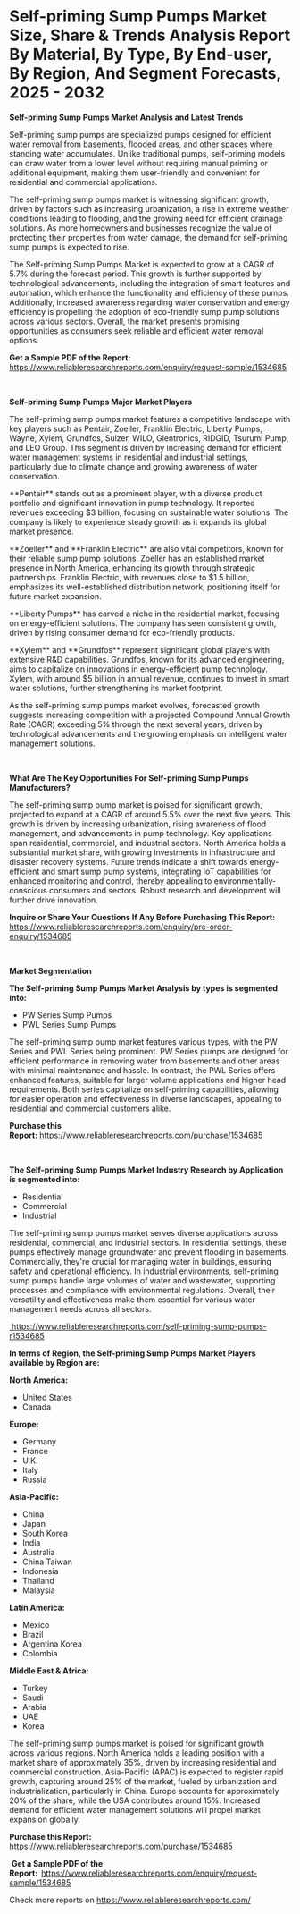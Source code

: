 <p><h1>Self-priming Sump Pumps Market Size, Share & Trends Analysis Report By Material, By Type, By End-user, By Region, And Segment Forecasts, 2025 - 2032</h1></p><p><strong>Self-priming Sump Pumps Market Analysis and Latest Trends</strong></p>
<p><p>Self-priming sump pumps are specialized pumps designed for efficient water removal from basements, flooded areas, and other spaces where standing water accumulates. Unlike traditional pumps, self-priming models can draw water from a lower level without requiring manual priming or additional equipment, making them user-friendly and convenient for residential and commercial applications.</p><p>The self-priming sump pumps market is witnessing significant growth, driven by factors such as increasing urbanization, a rise in extreme weather conditions leading to flooding, and the growing need for efficient drainage solutions. As more homeowners and businesses recognize the value of protecting their properties from water damage, the demand for self-priming sump pumps is expected to rise.</p><p>The Self-priming Sump Pumps Market is expected to grow at a CAGR of 5.7% during the forecast period. This growth is further supported by technological advancements, including the integration of smart features and automation, which enhance the functionality and efficiency of these pumps. Additionally, increased awareness regarding water conservation and energy efficiency is propelling the adoption of eco-friendly sump pump solutions across various sectors. Overall, the market presents promising opportunities as consumers seek reliable and efficient water removal options.</p></p>
<p><strong>Get a Sample PDF of the Report:&nbsp;</strong> <a href="https://www.reliableresearchreports.com/enquiry/request-sample/1534685?utm_campaign=32&utm_medium=2&utm_source=Github&utm_content=ia&utm_term=27022025&utm_id=self-priming-sump-pumps">https://www.reliableresearchreports.com/enquiry/request-sample/1534685</a></p>
<p>&nbsp;</p>
<p><strong>Self-priming Sump Pumps Major Market Players</strong></p>
<p><p>The self-priming sump pumps market features a competitive landscape with key players such as Pentair, Zoeller, Franklin Electric, Liberty Pumps, Wayne, Xylem, Grundfos, Sulzer, WILO, Glentronics, RIDGID, Tsurumi Pump, and LEO Group. This segment is driven by increasing demand for efficient water management systems in residential and industrial settings, particularly due to climate change and growing awareness of water conservation.</p><p>**Pentair** stands out as a prominent player, with a diverse product portfolio and significant innovation in pump technology. It reported revenues exceeding $3 billion, focusing on sustainable water solutions. The company is likely to experience steady growth as it expands its global market presence.</p><p>**Zoeller** and **Franklin Electric** are also vital competitors, known for their reliable sump pump solutions. Zoeller has an established market presence in North America, enhancing its growth through strategic partnerships. Franklin Electric, with revenues close to $1.5 billion, emphasizes its well-established distribution network, positioning itself for future market expansion.</p><p>**Liberty Pumps** has carved a niche in the residential market, focusing on energy-efficient solutions. The company has seen consistent growth, driven by rising consumer demand for eco-friendly products.</p><p>**Xylem** and **Grundfos** represent significant global players with extensive R&D capabilities. Grundfos, known for its advanced engineering, aims to capitalize on innovations in energy-efficient pump technology. Xylem, with around $5 billion in annual revenue, continues to invest in smart water solutions, further strengthening its market footprint.</p><p>As the self-priming sump pumps market evolves, forecasted growth suggests increasing competition with a projected Compound Annual Growth Rate (CAGR) exceeding 5% through the next several years, driven by technological advancements and the growing emphasis on intelligent water management solutions.</p></p>
<p>&nbsp;</p>
<p><strong>What Are The Key Opportunities For Self-priming Sump Pumps Manufacturers?</strong></p>
<p><p>The self-priming sump pump market is poised for significant growth, projected to expand at a CAGR of around 5.5% over the next five years. This growth is driven by increasing urbanization, rising awareness of flood management, and advancements in pump technology. Key applications span residential, commercial, and industrial sectors. North America holds a substantial market share, with growing investments in infrastructure and disaster recovery systems. Future trends indicate a shift towards energy-efficient and smart sump pump systems, integrating IoT capabilities for enhanced monitoring and control, thereby appealing to environmentally-conscious consumers and sectors. Robust research and development will further drive innovation.</p></p>
<p><strong>Inquire or Share Your Questions If Any Before Purchasing This Report:</strong> <a href="https://www.reliableresearchreports.com/enquiry/pre-order-enquiry/1534685?utm_campaign=32&utm_medium=2&utm_source=Github&utm_content=ia&utm_term=27022025&utm_id=self-priming-sump-pumps">https://www.reliableresearchreports.com/enquiry/pre-order-enquiry/1534685</a></p>
<p>&nbsp;</p>
<p><strong>Market Segmentation</strong></p>
<p><strong>The Self-priming Sump Pumps Market Analysis by types is segmented into:</strong></p>
<p><ul><li>PW Series Sump Pumps</li><li>PWL Series Sump Pumps</li></ul></p>
<p><p>The self-priming sump pump market features various types, with the PW Series and PWL Series being prominent. PW Series pumps are designed for efficient performance in removing water from basements and other areas with minimal maintenance and hassle. In contrast, the PWL Series offers enhanced features, suitable for larger volume applications and higher head requirements. Both series capitalize on self-priming capabilities, allowing for easier operation and effectiveness in diverse landscapes, appealing to residential and commercial customers alike.</p></p>
<p><strong>Purchase this Report:&nbsp;</strong><a href="https://www.reliableresearchreports.com/purchase/1534685?utm_campaign=32&utm_medium=2&utm_source=Github&utm_content=ia&utm_term=27022025&utm_id=self-priming-sump-pumps">https://www.reliableresearchreports.com/purchase/1534685</a></p>
<p>&nbsp;</p>
<p><strong>The Self-priming Sump Pumps Market Industry Research by Application is segmented into:</strong></p>
<p><ul><li>Residential</li><li>Commercial</li><li>Industrial</li></ul></p>
<p><p>The self-priming sump pumps market serves diverse applications across residential, commercial, and industrial sectors. In residential settings, these pumps effectively manage groundwater and prevent flooding in basements. Commercially, they're crucial for managing water in buildings, ensuring safety and operational efficiency. In industrial environments, self-priming sump pumps handle large volumes of water and wastewater, supporting processes and compliance with environmental regulations. Overall, their versatility and effectiveness make them essential for various water management needs across all sectors.</p></p>
<p><a href="https://www.reliableresearchreports.com/self-priming-sump-pumps-r1534685?utm_campaign=32&utm_medium=2&utm_source=Github&utm_content=ia&utm_term=27022025&utm_id=self-priming-sump-pumps">&nbsp;https://www.reliableresearchreports.com/self-priming-sump-pumps-r1534685</a></p>
<p><strong>In terms of Region, the Self-priming Sump Pumps Market Players available by Region are:</strong></p>
<p>
    <p> <strong> North America: </strong>
        <ul>
            <li>United States</li>
            <li>Canada</li>
        </ul>
        </p> 
    <p> <strong> Europe: </strong>
        <ul>
            <li>Germany</li>
            <li>France</li>
            <li>U.K.</li>
            <li>Italy</li>
            <li>Russia</li>
        </ul>
        </p> 
    <p> <strong> Asia-Pacific: </strong>
        <ul>
            <li>China</li>
            <li>Japan</li>
            <li>South Korea</li>
            <li>India</li>
            <li>Australia</li>
            <li>China Taiwan</li>
            <li>Indonesia</li>
            <li>Thailand</li>
            <li>Malaysia</li>
        </ul>
        </p> 
    <p> <strong> Latin America: </strong>
        <ul>
            <li>Mexico</li>
            <li>Brazil</li>
            <li>Argentina Korea</li>
            <li>Colombia</li>
        </ul>
        </p> 
    <p> <strong> Middle East & Africa: </strong>
        <ul>
            <li>Turkey</li>
            <li>Saudi</li>
            <li>Arabia</li>
            <li>UAE</li>
            <li>Korea</li>
        </ul>
    </p>
    </p>
<p><p>The self-priming sump pumps market is poised for significant growth across various regions. North America holds a leading position with a market share of approximately 35%, driven by increasing residential and commercial construction. Asia-Pacific (APAC) is expected to register rapid growth, capturing around 25% of the market, fueled by urbanization and industrialization, particularly in China. Europe accounts for approximately 20% of the share, while the USA contributes around 15%. Increased demand for efficient water management solutions will propel market expansion globally.</p></p>
<p><strong>Purchase this Report: </strong><a href="https://www.reliableresearchreports.com/purchase/1534685?utm_campaign=32&utm_medium=2&utm_source=Github&utm_content=ia&utm_term=27022025&utm_id=self-priming-sump-pumps">https://www.reliableresearchreports.com/purchase/1534685</a></p>
<p>&nbsp;<strong>Get a Sample PDF of the Report:&nbsp;&nbsp;</strong><a href="https://www.reliableresearchreports.com/enquiry/request-sample/1534685?utm_campaign=32&utm_medium=2&utm_source=Github&utm_content=ia&utm_term=27022025&utm_id=self-priming-sump-pumps">https://www.reliableresearchreports.com/enquiry/request-sample/1534685</a></p>
<p><strong></strong></p>
<p>Check more reports on <a href="https://www.reliableresearchreports.com/?utm_campaign=32&utm_medium=2&utm_source=Github&utm_content=ia&utm_term=27022025&utm_id=self-priming-sump-pumps">https://www.reliableresearchreports.com/</a></p>